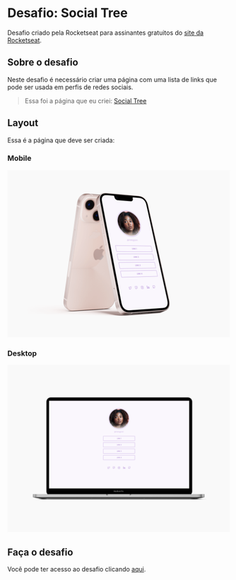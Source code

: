 # Desafio: Social Tree
Desafio criado pela Rocketseat para assinantes gratuitos do [site da Rocketseat](https://rocketseat.com.br).
## Sobre o desafio
Neste desafio é necessário criar uma página com uma lista de links que pode ser usada em perfis de redes sociais.

> Essa foi a página que eu criei: [Social Tree](https://misterioso013.github.io/5-days-of-frontend/challenges/social-tree/)

## Layout
Essa é a página que deve ser criada:
### Mobile
![Página Social Tree](./assets/preview_mobile.png)
### Desktop
![Página Social Tree](./assets/preview_desktop.png)
## Faça o desafio
Você pode ter acesso ao desafio clicando [aqui](https://efficient-sloth-d85.notion.site/Desafio-Social-Tree-a4008e467a3248c4b05c97cf78aea44f#8e29701d16514d29b49558efbc1752c0).
